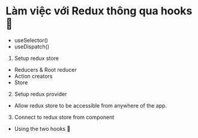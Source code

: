 # Làm việc với Redux thông qua hooks 🎉

- useSelector()
- useDispatch() 


1. Setup redux store

- Reducers & Root reducer 
- Action creators
- Store

2. Setup redux provider

- Allow redux store to be accessible from anywhere of the app.


3. Connect to redux store from component

- Using the two hooks 🎉
